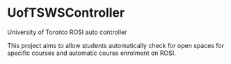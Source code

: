 UofTSWSController
=================

University of Toronto ROSI auto controller

This project aims to allow students automatically check for open spaces for specific courses and automatic course enrolment on ROSI.